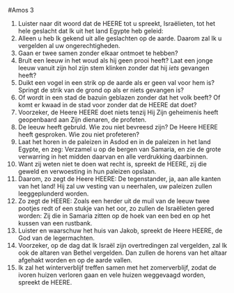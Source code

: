 #Amos 3
1. Luister naar dit woord dat de HEERE tot u spreekt, Israëlieten, tot het hele geslacht dat Ik uit het land Egypte heb geleid: 
2. Alleen u heb Ik gekend uit alle geslachten op de aarde. Daarom zal Ik u vergelden al uw ongerechtigheden. 
3. Gaan er twee samen zonder elkaar ontmoet te hebben? 
4. Brult een leeuw in het woud als hij geen prooi heeft? Laat een jonge leeuw vanuit zijn hol zijn stem klinken zonder dat hij *iets* gevangen heeft? 
5. Duikt een vogel in een strik op de aarde als er geen val voor hem is? Springt de strik van de grond op als er niets gevangen is? 
6. Of wordt in een stad de bazuin geblazen zonder dat het volk beeft? Of komt er kwaad in de stad voor zonder dat de HEERE dat doet? 
7. Voorzeker, de Heere HEERE doet niets tenzij Hij Zijn geheimenis heeft geopenbaard aan Zijn dienaren, de profeten. 
8. De leeuw heeft gebruld. Wie zou niet bevreesd zijn? De Heere HEERE heeft gesproken. Wie zou niet profeteren? 
9. Laat het horen in de paleizen in Asdod en in de paleizen in het land Egypte, en zeg: Verzamel u op de bergen van Samaria, en zie de grote verwarring in het midden daarvan en alle verdrukking daarbinnen. 
10. Want zij weten niet te doen wat recht is, spreekt de HEERE, zij die geweld en verwoesting in hun paleizen opslaan. 
11. Daarom, zo zegt de Heere HEERE: De tegenstander, ja, aan alle kanten van het land! Hij zal uw vesting van u neerhalen, uw paleizen zullen leeggeplunderd worden.
12. Zo zegt de HEERE: Zoals een herder uit de muil van de leeuw twee pootjes redt of een stukje van het oor, zo zullen de Israëlieten gered worden: Zij die in Samaria zitten op de hoek van een bed en op het kussen van een rustbank. 
13. Luister en waarschuw het huis van Jakob, spreekt de Heere HEERE, de God van de legermachten. 
14. Voorzeker, op de dag dat Ik Israël zijn overtredingen zal vergelden, zal Ik ook de altaren van Bethel vergelden. Dan zullen de horens van het altaar afgehakt worden en op de aarde vallen. 
15. Ik zal het winterverblijf treffen samen met het zomerverblijf, zodat de ivoren huizen verloren gaan en vele huizen weggevaagd worden, spreekt de HEERE.
